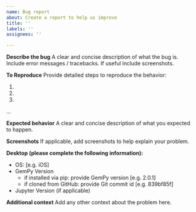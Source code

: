 ```yaml
---
name: Bug report
about: Create a report to help us improve
title: ''
labels: ''
assignees: ''

---
```


**Describe the bug**
A clear and concise description of what the bug is. Include error messages / 
tracebacks. If useful include screenshots.

**To Reproduce**
Provide detailed steps to reproduce the behavior:

1.
2.
3.
...

**Expected behavior**
A clear and concise description of what you expected to happen.

**Screenshots**
If applicable, add screenshots to help explain your problem.

**Desktop (please complete the following information):**
 - OS: [e.g. iOS]
 - GemPy Version
    - if installed via pip: provide GemPy version [e.g. 2.0.1]
    - if cloned from GitHub: provide Git commit id [e.g. 839bf85f]
 - Jupyter Version (if applicable)

**Additional context**
Add any other context about the problem here.
